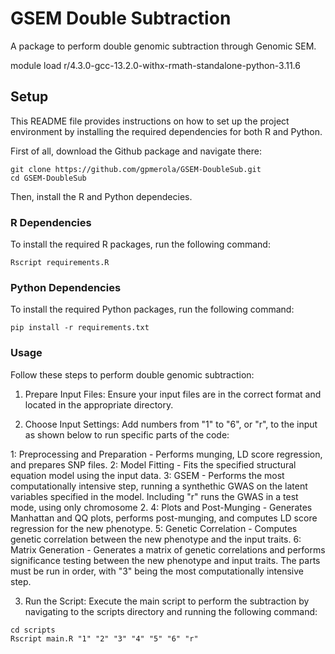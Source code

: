 # GSEM Double Subtraction
A package to perform double genomic subtraction through Genomic SEM.

module load r/4.3.0-gcc-13.2.0-withx-rmath-standalone-python-3.11.6

## Setup
This README file provides instructions on how to set up the project environment by installing the required dependencies for both R and Python.

First of all, download the Github package and navigate there:

```console
git clone https://github.com/gpmerola/GSEM-DoubleSub.git
cd GSEM-DoubleSub
```

Then, install the R and Python dependecies.

### R Dependencies

To install the required R packages, run the following command:

```console
Rscript requirements.R
```

### Python Dependencies
To install the required Python packages, run the following command:

```console
pip install -r requirements.txt
```

### Usage

Follow these steps to perform double genomic subtraction:

  1) Prepare Input Files: Ensure your input files are in the correct format and located in the appropriate directory.

  2) Choose Input Settings: Add numbers from "1" to "6", or "r", to the input as shown below to run specific parts of the code:
     
  1: Preprocessing and Preparation - Performs munging, LD score regression, and prepares SNP files.
  2: Model Fitting - Fits the specified structural equation model using the input data.
  3: GSEM - Performs the most computationally intensive step, running a synthethic GWAS on the latent variables specified in the model. Including "r" runs the GWAS in a test mode, using only chromosome 2.
  4: Plots and Post-Munging - Generates Manhattan and QQ plots, performs post-munging, and computes LD score regression for the new phenotype.
  5: Genetic Correlation - Computes genetic correlation between the new phenotype and the input traits.
  6: Matrix Generation - Generates a matrix of genetic correlations and performs significance testing between the new phenotype and input traits.
The parts must be run in order, with "3" being the most computationally intensive step.


  3) Run the Script: Execute the main script to perform the subtraction by navigating to the scripts directory and running the following command:

```console
cd scripts
Rscript main.R "1" "2" "3" "4" "5" "6" "r" 
```


